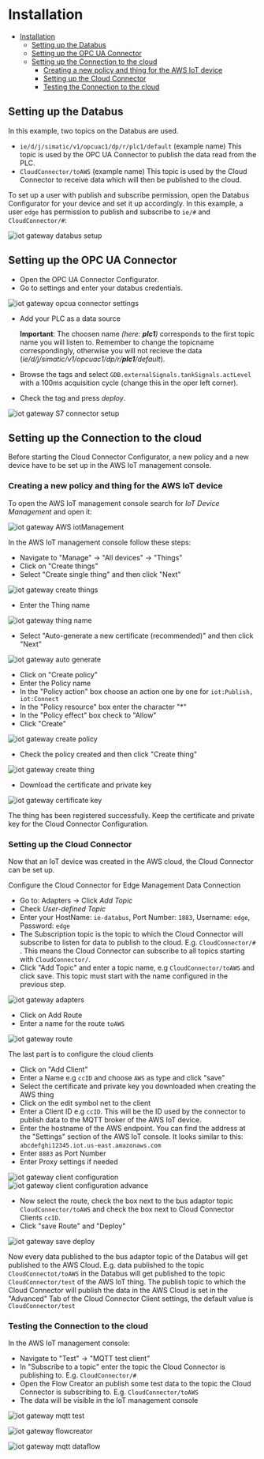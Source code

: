 # Installation

- [Installation](#installation)
  - [Setting up the Databus](#setting-up-the-databus)
  - [Setting up the OPC UA Connector](#setting-up-the-opc-ua-connector)
  - [Setting up the Connection to the cloud](#setting-up-the-connection-to-the-cloud)
    - [Creating a new policy and thing for the AWS IoT device](#creating-a-new-policy-and-thing-for-the-aws-iot-device)
    - [Setting up the Cloud Connector](#setting-up-the-cloud-connector)
    - [Testing the Connection to the cloud](#testing-the-connection-to-the-cloud)

## Setting up the Databus

In this example, two topics on the Databus are used.

- `ie/d/j/simatic/v1/opcuac1/dp/r/plc1/default` (example name) This topic is used by the OPC UA Connector to publish the data read from the PLC.
- `CloudConnector/toAWS` (example name) This topic is used by the Cloud Connector to receive data which will then be published to the cloud.

To set up a user with publish and subscribe permission, open the Databus Configurator for your device and set it up accordingly. In this example, a user `edge` has permission to publish and subscribe to `ie/#` and `CloudConnector/#`:

![iot gateway databus setup](./graphics/iot-gateway-databus-setup.png)

## Setting up the OPC UA Connector

- Open the OPC UA Connector Configurator.
- Go to settings and enter your databus credentials.

![iot gateway opcua connector settings](./graphics/iot-gateway-opcuacon-settings.png)

- Add your PLC as a data source 
  
  **Important**: The choosen name *(here: **plc1**)* corresponds to the first topic name you will listen to. Remember to change the topicname correspondingly, otherwise you will not recieve the data (*ie/d/j/simatic/v1/opcuac1/dp/r/**plc1**/default*).

- Browse the tags and select  `GDB.externalSignals.tankSignals.actLevel` with a 100ms acquisition cycle (change this in the oper left corner).
- Check the tag and press *deploy*.

![iot gateway S7 connector setup](./graphics/iot-gateway-s7connector-setup.png)

## Setting up the Connection to the cloud

Before starting the Cloud Connector Configurator, a new policy and a new device have to be set up in the AWS IoT management console.

### Creating a new policy and thing for the AWS IoT device

To open the AWS IoT management console search for *IoT Device Management* and open it:

![iot gateway AWS iotManagement](./graphics/iot-gateway-aws-iotmanagement.png)

In the AWS IoT management console follow these steps:

- Navigate to "Manage" -> "All devices" -> "Things"
- Click on "Create things"
- Select "Create single thing" and then click "Next"

![iot gateway create things](./graphics/iot-gateway-create-things.png)

- Enter the Thing name

![iot gateway thing name](./graphics/iot-gateway-thing-name.png)

- Select "Auto-generate a new certificate (recommended)" and then click "Next"

![iot gateway auto generate](./graphics/iot-gateway-auto-generate.png)

- Click on "Create policy"
- Enter the Policy name
- In the "Policy action" box choose an action one by one for `iot:Publish, iot:Connect`
- In the "Policy resource" box enter the character "*"
- In the "Policy effect" box check to "Allow"
- Click "Create"

![iot gateway create policy](./graphics/iot-gateway-create-policy.png)

- Check the policy created and then click "Create thing"

![iot gateway create thing](./graphics/iot-gateway-create-thing.png)

- Download the certificate and private key

![iot gateway certificate key](./graphics/iot-gateway-certificate-key.png)

The thing has been registered successfully. Keep the certificate and private key for the Cloud Connector Configuration.

### Setting up the Cloud Connector

Now that an IoT device was created in the AWS cloud, the Cloud Connector can be set up.

Configure the Cloud Connector for Edge Management Data Connection

- Go to: Adapters -> Click *Add Topic*
- Check *User-defined Topic*
- Enter your HostName: `ie-databus`, Port Number: `1883`, Username: `edge`, Password: `edge`
- The Subscription topic is the topic to which the Cloud Connector will subscribe to listen for data to publish to the cloud. E.g. `CloudConnector/#` . This means the Cloud Connector can subscribe to all topics starting with `CloudConnector/`.
- Click "Add Topic" and enter a topic name, e.g `CloudConnector/toAWS` and click save. This topic must start with the name configured in the previous step.

![iot gateway adapters](./graphics/iot-gateway-adapters.png)

- Click on Add Route 
- Enter a name for the route `toAWS`

![iot gateway route](./graphics/iot-gateway-route.png)

The last part is to configure the cloud clients

- Click on "Add Client"
- Enter a Name e.g `ccID` and choose `AWS` as type and click "save"
- Select the certificate and private key you downloaded when creating the AWS thing
- Click on the edit symbol net to the client
- Enter a Client ID e.g `ccID`. This will be the ID used by the connector to publish data to the MQTT broker of the AWS IoT device.
- Enter the hostname of the AWS endpoint. You can find the address at the "Settings" section of the AWS IoT console. It looks similar to this: `abcdefghi12345.iot.us-east.amazonaws.com`
- Enter `8883` as Port Number
- Enter Proxy settings if needed

![iot gateway client configuration](./graphics/iot-gateway-client-configuration.png)
![iot gateway client configuration advance](./graphics/iot-gateway-client-configuration-advance.png)

- Now select the route, check the box next to the bus adaptor topic `CloudConnector/toAWS` and check the box next to Cloud Connector Clients `ccID`.
- Click "save Route" and "Deploy"

![iot gateway save deploy](./graphics/iot-gateway-save-deploy.png)

Now every data published to the bus adaptor topic of the Databus will get published to the AWS Cloud.
E.g. data published to the topic `CloudConnectot/toAWS` in the Databus will get published to the topic `CloudConnector/test` of the AWS IoT thing. The publish topic to which the Cloud Connector will publish the data in the AWS Cloud is set in the "Advanced" Tab of the Cloud Connector Client settings, the default value is `CloudConnector/test`

### Testing the Connection to the cloud

In the AWS IoT management console:

- Navigate to "Test" -> "MQTT test client"
- In "Subscribe to a topic" enter the topic the Cloud Connector is publishing to. E.g. `CloudConnector/#`
- Open the Flow Creator an publish some test data to the topic the Cloud Connector is subscribing to. E.g. `CloudConnector/toAWS`
- The data will be visible in the IoT management console

![iot gateway mqtt test](./graphics/iot-gateway-mqtt-test.png)

![iot gateway flowcreator](./graphics/iot-gateway-flowcreator.png)

![iot gateway mqtt dataflow](./graphics/iot-gateway-mqtt-dataflow.png)